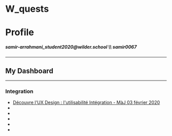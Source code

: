 # W_quests
<h1>Profile</h1>
<h5>samir-arrahmani_student2020@wilder.school \\ samir0067</h5>
<hr>
<h2>My Dashboard</h2>
<hr>
<h3>Integration</h3>
<ul>
    <li>
        <a href="">
        Découvre l'UX Design : l'utilisabilité Intégration - MàJ 03 février 2020
        </a> 
    </li>
    <li>
        <a href="">
        </a> 
    </li>
    <li>
        <a href="">
        </a> 
    </li>
    <li>
        <a href="">
        </a> 
    </li>
    <li>
        <a href="">
        </a> 
    </li>
    <li>
        <a href="">
        </a> 
    </li>
</ul>